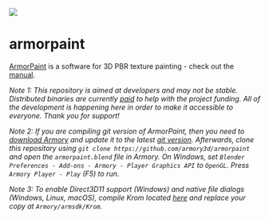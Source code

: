 ![](https://armorpaint.org/img/git.jpg)

armorpaint
==============

[ArmorPaint](https://armorpaint.org) is a software for 3D PBR texture painting - check out the [manual](https://armorpaint.org/manual/).

*Note 1: This repository is aimed at developers and may not be stable. Distributed binaries are currently [paid](https://armorpaint.org/download) to help with the project funding. All of the development is happening here in order to make it accessible to everyone. Thank you for support!*

*Note 2: If you are compiling git version of ArmorPaint, then you need to [download Armory](https://armory3d.org/download.html) and update it to the latest [git version](https://armory3d.org/manual/#/dev/gitversion?id=armory-updater). Afterwards, clone this repository using `git clone https://github.com/armory3d/armorpaint` and open the `armorpaint.blend` file in Armory. On Windows, set `Blender Preferences - Add-ons - Armory - Player Graphics API` to `OpenGL`. Press `Armory Player - Play` (F5) to run.*

*Note 3: To enable Direct3D11 support (Windows) and native file dialogs (Windows, Linux, macOS), compile Krom located [here](https://github.com/armory3d/Krom_armorpaint) and replace your copy at `Armory/armsdk/Krom`.*
